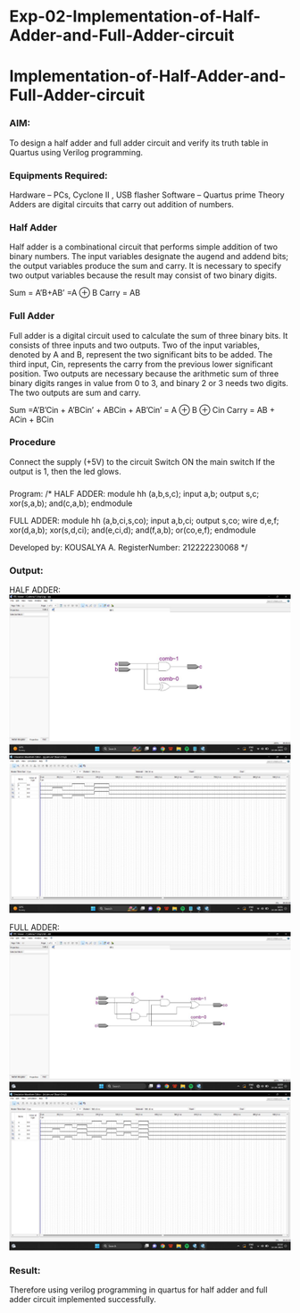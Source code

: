 # Exp-02-Implementation-of-Half-Adder-and-Full-Adder-circuit

# Implementation-of-Half-Adder-and-Full-Adder-circuit
### AIM:
To design a half adder and full adder circuit and verify its truth table in Quartus using Verilog programming.

### Equipments Required:
Hardware – PCs, Cyclone II , USB flasher
Software – Quartus prime
Theory
Adders are digital circuits that carry out addition of numbers.

### Half Adder
Half adder is a combinational circuit that performs simple addition of two binary numbers. The input variables designate the augend and addend bits; the output variables produce the sum and carry. It is necessary to specify two output variables because the result may consist of two binary digits.

Sum = A’B+AB’ =A ⊕ B Carry = AB

### Full Adder
Full adder is a digital circuit used to calculate the sum of three binary bits. It consists of three inputs and two outputs. Two of the input variables, denoted by A and B, represent the two significant bits to be added. The third input, Cin, represents the carry from the previous lower significant position. Two outputs are necessary because the arithmetic sum of three binary digits ranges in value from 0 to 3, and binary 2 or 3 needs two digits. The two outputs are sum and carry.

Sum =A’B’Cin + A’BCin’ + ABCin + AB’Cin’ = A ⊕ B ⊕ Cin Carry = AB + ACin + BCin

### Procedure

Connect the supply (+5V) to the circuit
Switch ON the main switch
If the output is 1, then the led glows.
### 
Program:
/*
HALF ADDER:
module hh (a,b,s,c);
input a,b;
output s,c;
xor(s,a,b);
and(c,a,b);
endmodule

FULL ADDER:
module hh (a,b,ci,s,co);
input a,b,ci;
output s,co;
wire d,e,f;
xor(d,a,b);
xor(s,d,ci);
and(e,ci,d);
and(f,a,b);
or(co,e,f);
endmodule

Developed by: KOUSALYA A.
RegisterNumber:  212222230068
*/

### Output:
  HALF ADDER:
  ![Exp-02-Implementation-of-Half-Adder-and-Full-Adder-circuit](ha1.jpg)
  ![Exp-02-Implementation-of-Half-Adder-and-Full-Adder-circuit](ha2.jpg)

  FULL ADDER:
  ![Exp-02-Implementation-of-Half-Adder-and-Full-Adder-circuit](fa1.jpg)
  ![Exp-02-Implementation-of-Half-Adder-and-Full-Adder-circuit](fa2.jpg)




### Result:
Therefore using verilog programming in quartus for half adder and full adder circuit implemented successfully.